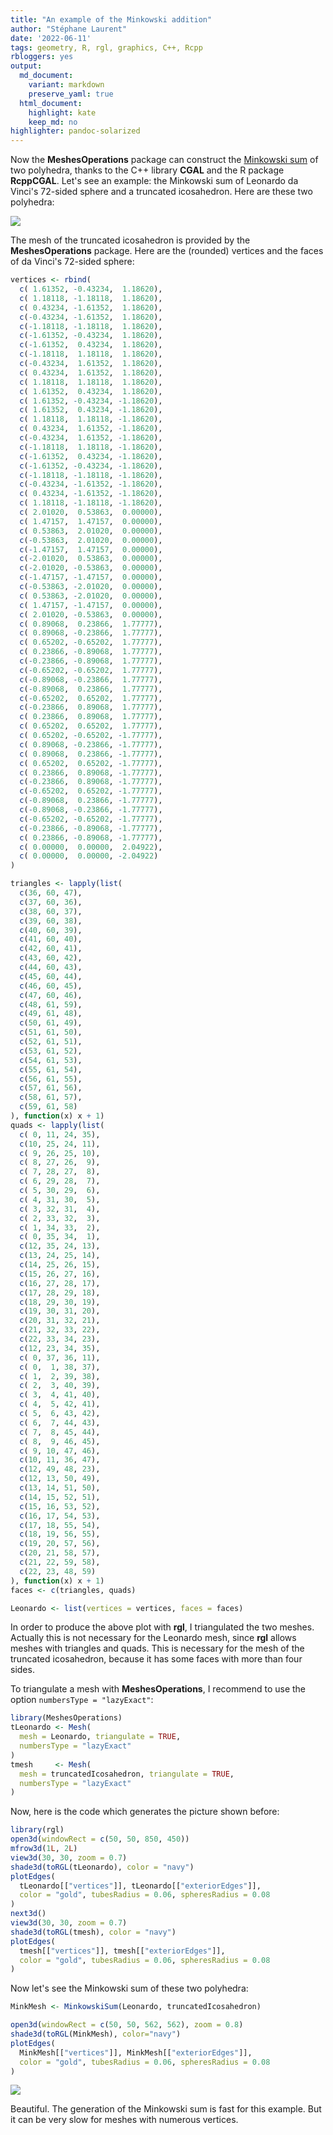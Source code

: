 ```yaml
---
title: "An example of the Minkowski addition"
author: "Stéphane Laurent"
date: '2022-06-11'
tags: geometry, R, rgl, graphics, C++, Rcpp
rbloggers: yes
output:
  md_document:
    variant: markdown
    preserve_yaml: true
  html_document:
    highlight: kate
    keep_md: no
highlighter: pandoc-solarized
---
```


Now the **MeshesOperations** package can construct the [Minkowski
sum](https://www.wikiwand.com/en/Minkowski_addition) of two polyhedra,
thanks to the C++ library **CGAL** and the R package **RcppCGAL**. Let's
see an example: the Minkowski sum of Leonardo da Vinci's 72-sided sphere
and a truncated icosahedron. Here are these two polyhedra:

![](./figures/LeonardoAndTruncIco.png)

The mesh of the truncated icosahedron is provided by the
**MeshesOperations** package. Here are the (rounded) vertices and the
faces of da Vinci's 72-sided sphere:

``` r
vertices <- rbind(
  c( 1.61352, -0.43234,  1.18620),
  c( 1.18118, -1.18118,  1.18620),
  c( 0.43234, -1.61352,  1.18620),
  c(-0.43234, -1.61352,  1.18620),
  c(-1.18118, -1.18118,  1.18620),
  c(-1.61352, -0.43234,  1.18620),
  c(-1.61352,  0.43234,  1.18620),
  c(-1.18118,  1.18118,  1.18620),
  c(-0.43234,  1.61352,  1.18620),
  c( 0.43234,  1.61352,  1.18620),
  c( 1.18118,  1.18118,  1.18620),
  c( 1.61352,  0.43234,  1.18620),
  c( 1.61352, -0.43234, -1.18620),
  c( 1.61352,  0.43234, -1.18620),
  c( 1.18118,  1.18118, -1.18620),
  c( 0.43234,  1.61352, -1.18620),
  c(-0.43234,  1.61352, -1.18620),
  c(-1.18118,  1.18118, -1.18620),
  c(-1.61352,  0.43234, -1.18620),
  c(-1.61352, -0.43234, -1.18620),
  c(-1.18118, -1.18118, -1.18620),
  c(-0.43234, -1.61352, -1.18620),
  c( 0.43234, -1.61352, -1.18620),
  c( 1.18118, -1.18118, -1.18620),
  c( 2.01020,  0.53863,  0.00000),
  c( 1.47157,  1.47157,  0.00000),
  c( 0.53863,  2.01020,  0.00000),
  c(-0.53863,  2.01020,  0.00000),
  c(-1.47157,  1.47157,  0.00000),
  c(-2.01020,  0.53863,  0.00000),
  c(-2.01020, -0.53863,  0.00000),
  c(-1.47157, -1.47157,  0.00000),
  c(-0.53863, -2.01020,  0.00000),
  c( 0.53863, -2.01020,  0.00000),
  c( 1.47157, -1.47157,  0.00000),
  c( 2.01020, -0.53863,  0.00000),
  c( 0.89068,  0.23866,  1.77777),
  c( 0.89068, -0.23866,  1.77777),
  c( 0.65202, -0.65202,  1.77777),
  c( 0.23866, -0.89068,  1.77777),
  c(-0.23866, -0.89068,  1.77777),
  c(-0.65202, -0.65202,  1.77777),
  c(-0.89068, -0.23866,  1.77777),
  c(-0.89068,  0.23866,  1.77777),
  c(-0.65202,  0.65202,  1.77777),
  c(-0.23866,  0.89068,  1.77777),
  c( 0.23866,  0.89068,  1.77777),
  c( 0.65202,  0.65202,  1.77777),
  c( 0.65202, -0.65202, -1.77777),
  c( 0.89068, -0.23866, -1.77777),
  c( 0.89068,  0.23866, -1.77777),
  c( 0.65202,  0.65202, -1.77777),
  c( 0.23866,  0.89068, -1.77777),
  c(-0.23866,  0.89068, -1.77777),
  c(-0.65202,  0.65202, -1.77777),
  c(-0.89068,  0.23866, -1.77777),
  c(-0.89068, -0.23866, -1.77777),
  c(-0.65202, -0.65202, -1.77777),
  c(-0.23866, -0.89068, -1.77777),
  c( 0.23866, -0.89068, -1.77777),
  c( 0.00000,  0.00000,  2.04922),
  c( 0.00000,  0.00000, -2.04922)
)

triangles <- lapply(list(
  c(36, 60, 47), 
  c(37, 60, 36), 
  c(38, 60, 37), 
  c(39, 60, 38), 
  c(40, 60, 39), 
  c(41, 60, 40), 
  c(42, 60, 41), 
  c(43, 60, 42), 
  c(44, 60, 43), 
  c(45, 60, 44), 
  c(46, 60, 45), 
  c(47, 60, 46), 
  c(48, 61, 59), 
  c(49, 61, 48), 
  c(50, 61, 49), 
  c(51, 61, 50), 
  c(52, 61, 51), 
  c(53, 61, 52), 
  c(54, 61, 53), 
  c(55, 61, 54), 
  c(56, 61, 55), 
  c(57, 61, 56), 
  c(58, 61, 57), 
  c(59, 61, 58)
), function(x) x + 1)
quads <- lapply(list(
  c( 0, 11, 24, 35), 
  c(10, 25, 24, 11), 
  c( 9, 26, 25, 10), 
  c( 8, 27, 26,  9), 
  c( 7, 28, 27,  8), 
  c( 6, 29, 28,  7), 
  c( 5, 30, 29,  6), 
  c( 4, 31, 30,  5), 
  c( 3, 32, 31,  4), 
  c( 2, 33, 32,  3), 
  c( 1, 34, 33,  2), 
  c( 0, 35, 34,  1), 
  c(12, 35, 24, 13), 
  c(13, 24, 25, 14), 
  c(14, 25, 26, 15), 
  c(15, 26, 27, 16), 
  c(16, 27, 28, 17), 
  c(17, 28, 29, 18), 
  c(18, 29, 30, 19), 
  c(19, 30, 31, 20), 
  c(20, 31, 32, 21), 
  c(21, 32, 33, 22), 
  c(22, 33, 34, 23), 
  c(12, 23, 34, 35), 
  c( 0, 37, 36, 11), 
  c( 0,  1, 38, 37), 
  c( 1,  2, 39, 38), 
  c( 2,  3, 40, 39), 
  c( 3,  4, 41, 40), 
  c( 4,  5, 42, 41), 
  c( 5,  6, 43, 42), 
  c( 6,  7, 44, 43), 
  c( 7,  8, 45, 44), 
  c( 8,  9, 46, 45), 
  c( 9, 10, 47, 46), 
  c(10, 11, 36, 47), 
  c(12, 49, 48, 23), 
  c(12, 13, 50, 49), 
  c(13, 14, 51, 50), 
  c(14, 15, 52, 51), 
  c(15, 16, 53, 52), 
  c(16, 17, 54, 53), 
  c(17, 18, 55, 54), 
  c(18, 19, 56, 55), 
  c(19, 20, 57, 56), 
  c(20, 21, 58, 57), 
  c(21, 22, 59, 58), 
  c(22, 23, 48, 59)
), function(x) x + 1)
faces <- c(triangles, quads)

Leonardo <- list(vertices = vertices, faces = faces)
```

In order to produce the above plot with **rgl**, I triangulated the two
meshes. Actually this is not necessary for the Leonardo mesh, since
**rgl** allows meshes with triangles and quads. This is necessary for
the mesh of the truncated icosahedron, because it has some faces with
more than four sides.

To triangulate a mesh with **MeshesOperations**, I recommend to use the
option `numbersType = "lazyExact"`:

``` r
library(MeshesOperations)
tLeonardo <- Mesh(
  mesh = Leonardo, triangulate = TRUE,
  numbersType = "lazyExact"
)
tmesh     <- Mesh(
  mesh = truncatedIcosahedron, triangulate = TRUE,
  numbersType = "lazyExact"
)
```

Now, here is the code which generates the picture shown before:

``` r
library(rgl)
open3d(windowRect = c(50, 50, 850, 450))
mfrow3d(1L, 2L)
view3d(30, 30, zoom = 0.7)
shade3d(toRGL(tLeonardo), color = "navy")
plotEdges(
  tLeonardo[["vertices"]], tLeonardo[["exteriorEdges"]], 
  color = "gold", tubesRadius = 0.06, spheresRadius = 0.08
)
next3d()
view3d(30, 30, zoom = 0.7)
shade3d(toRGL(tmesh), color = "navy")
plotEdges(
  tmesh[["vertices"]], tmesh[["exteriorEdges"]], 
  color = "gold", tubesRadius = 0.06, spheresRadius = 0.08
)
```

Now let's see the Minkowski sum of these two polyhedra:

``` r
MinkMesh <- MinkowskiSum(Leonardo, truncatedIcosahedron) 

open3d(windowRect = c(50, 50, 562, 562), zoom = 0.8)
shade3d(toRGL(MinkMesh), color="navy")
plotEdges(
  MinkMesh[["vertices"]], MinkMesh[["exteriorEdges"]], 
  color = "gold", tubesRadius = 0.06, spheresRadius = 0.08
)
```

![](./figures/DaVinciPlusTruncIco.gif)

Beautiful. The generation of the Minkowski sum is fast for this example.
But it can be very slow for meshes with numerous vertices.
